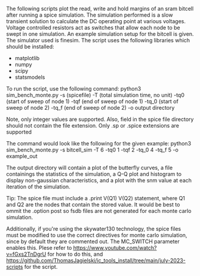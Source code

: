 The following scripts plot the read, write and hold margins of an sram bitcell after running a spice simulation. 
The simulation performed is a slow transient solution to calculate the DC operating point at various voltages. 
Voltage controlled resistors act as switches that allow each node to be swept in one simulation. An example simulation setup for the bitcell is given. 
The simulator used is finesim. The script uses the following libraries which should be installed: 
- matplotlib
- numpy
- scipy
- statsmodels

To run the script, use the following command:
python3 sim_bench_monte.py -s (spicefile) -T (total simulation time, no unit) -tq0 (start of sweep of node 1) -tqf (end of sweep of node 1) -tq_0 (start of sweep of node 2) -tq_f (end of sweep of node 2) -o output directory

Note, only integer values are supported. Also, field in the spice file directory should not contain the file extension. Only .sp or .spice extensions are supported 

The command would look like the following for the given example: 
python3 sim_bench_monte.py -s bitcell_sim -T 6 -tq0 1 -tqf 2 -tq_0 4 -tq_f 5 -o example_out

The output directory will contain a plot of the butterfly curves, a file containings the statistics of the simulation, a Q-Q plot and histogram to display non-gaussian characteristics, and a plot with the snm value at each iteration of the simulation. 

Tip: 
The spice file must include a .print V(Q1) V(Q2) statement, where Q1 and Q2 are the nodes that contain the stored value. 
It would be best to ommit the .option post so fsdb files are not generated for each monte carlo simulation. 

Additionally, if you're using the skywater130 technology, the spice files must be modified to use the correct directives for monte carlo simulation, since by default they are commented out. The MC_SWITCH parameter enables this. Plese refer to https://www.youtube.com/watch?v=fGxs2TnDgrU for how to do this, and https://github.com/ThomasJagielski/ic_tools_install/tree/main/july-2023-scripts for the script. 






